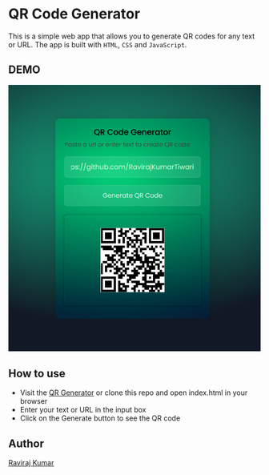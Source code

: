# QR Code Generator

This is a simple web app that allows you to generate QR codes for any text or URL. The app is built with `HTML`, `CSS` and `JavaScript`.

## DEMO

![QR Code Generator](./assets/Screenshot%202023-07-16%20223644.png)

## How to use

- Visit the [QR Generator](https://ravirajkumartiwari.github.io/QR-Code-Generator/) or clone this repo and open index.html in your browser
- Enter your text or URL in the input box
- Click on the Generate button to see the QR code

## Author

[Raviraj Kumar](linkedin.com/in/raviraj-kumar-019956225)
